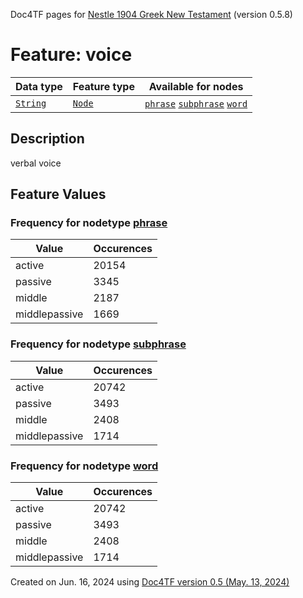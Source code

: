 Doc4TF pages for [Nestle 1904 Greek New Testament](https://github.com/saulocantanhede/tfgreek2/tree/main/tf) (version 0.5.8)
# Feature: voice
Data type|Feature type|Available for nodes
---|---|---
[`String`](featuresbydatatype.md#string)|[`Node`](featuresbytype.md#node)| [`phrase`](featuresbynodetype.md#phrase)  [`subphrase`](featuresbynodetype.md#subphrase)  [`word`](featuresbynodetype.md#word) 
## Description
verbal voice
## Feature Values
### Frequency for nodetype [phrase](featuresbynodetype.md#phrase)
Value|Occurences
---|---
active|20154
passive|3345
middle|2187
middlepassive|1669
### Frequency for nodetype [subphrase](featuresbynodetype.md#subphrase)
Value|Occurences
---|---
active|20742
passive|3493
middle|2408
middlepassive|1714
### Frequency for nodetype [word](featuresbynodetype.md#word)
Value|Occurences
---|---
active|20742
passive|3493
middle|2408
middlepassive|1714
 

Created on Jun. 16, 2024 using [Doc4TF version 0.5 (May. 13, 2024)](https://github.com/tonyjurg/Doc4TF/blob/main/CreateFeatureDoc.ipynb) 